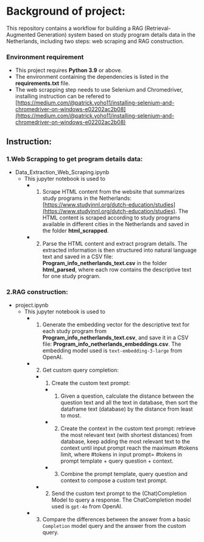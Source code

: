 
# Background of project:
This repository contains a workflow for building a RAG (Retrieval-Augmented Generation) system based on study program details data in the Netherlands, including two steps: web scraping and RAG construction.

### Environment requirement
* This project requires **Python 3.9** or above.
* The environment containing the dependencies is listed in the **requirements.txt** file.
* The web scrapping step needs to use Selenium and Chromedriver, installing instruction can be refered to [https://medium.com/@patrick.yoho11/installing-selenium-and-chromedriver-on-windows-e02202ac2b08](https://medium.com/@patrick.yoho11/installing-selenium-and-chromedriver-on-windows-e02202ac2b08)

## Instruction:

### 1.Web Scrapping to get program details data:
* Data_Extraction_Web_Scraping.ipynb
    * This jupyter notebook is used to 
        * 1. Scrape HTML content from the website that summarizes study programs in the Netherlands: [https://www.studyinnl.org/dutch-education/studies](https://www.studyinnl.org/dutch-education/studies).  The HTML content is scraped according to study programs available in different cities in the Netherlands and saved in the folder **html_scrapped**.

        * 2. Parse the HTML content and extract program details. The extracted information is then structured into natural language text and saved in a CSV file: **Program_info_netherlands_text.csv** in the folder **html_parsed**, where each row contains the descriptive text for one study program.

### 2.RAG construction:
* project.ipynb
    * This jupyter notebook is used to
        * 1. Generate the embedding vector for the descriptive text for each study program from **Program_info_netherlands_text.csv**, and save it in a CSV file: **Program_info_netherlands_embeddings.csv**. The embedding model used is `text-embedding-3-large` from OpenAI.

        * 2. Get custom query completion:
            * 1. Create the custom text prompt:
                * 1. Given a question, calculate the distance between the question text and all the text in database, then sort the dataframe text (database) by the distance from least to most.
                * 2. Create the context in the custom text prompt: retrieve the most relevant text (with shortest distances) from database, keep adding the most relevant text to the context until input prompt reach the maximum #tokens limit, where #tokens in input prompt= #tokens in prompt template + query question + context.
                * 3. Combine the prompt template, query question and context to compose a custom text prompt.

            * 2. Send the custom text prompt to the (Chat)Completion Model to query a response. The ChatCompletion model used is `gpt-4o` from OpenAI.
            
        * 3. Compare the differences between the answer from a basic `Completion` model query and the answer from the custom query.

